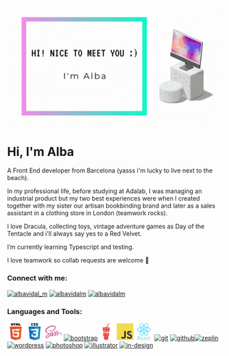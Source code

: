 <img align="center" src="./Hi.gif" alt="albavidal_m" />

# Hi, I'm Alba
A Front End developer from Barcelona (yasss i'm lucky to live next to the beach).<br>

In my professional life, before studying at Adalab, I was managing an industrial product but my two best experiences were when I created together with my sister our artisan bookbinding brand and later as a sales assistant in a clothing store in London (teamwork rocks).<br>

I love Dracula, collecting toys, vintage adventure games as Day of the Tentacle and i'll always say yes to a Red Velvet.<br>

I’m currently learning Typescript and testing.<br>

I love teamwork so collab requests are welcome 🖤

### Connect with me:

[<img align="center" src="https://raw.githubusercontent.com/rahuldkjain/github-profile-readme-generator/master/src/images/icons/Social/twitter.svg" alt="albavidal_m" height="30" width="40" />](https://twitter.com/albavidal_m) [<img align="center" src="https://raw.githubusercontent.com/rahuldkjain/github-profile-readme-generator/master/src/images/icons/Social/linked-in-alt.svg" alt="albavidalm" height="30" width="40" />](https://linkedin.com/in/albavidalm)  [<img align="center" src="https://cdn.worldvectorlogo.com/logos/pinterest-1.svg" alt="albavidalm" height="30" width="40" />](https://www.pinterest.es/wikiri/)

### Languages and Tools:
[<img src="https://raw.githubusercontent.com/devicons/devicon/master/icons/html5/html5-original-wordmark.svg" alt="html5" width="40" height="40"/>](https://www.w3.org/html/) [<img src="https://raw.githubusercontent.com/devicons/devicon/master/icons/css3/css3-original-wordmark.svg" alt="css3" width="40" height="40"/>](https://www.w3schools.com/css/)  [<img src="https://raw.githubusercontent.com/devicons/devicon/master/icons/sass/sass-original.svg" alt="sass" width="40" height="40"/>](https://sass-lang.com)  [<img src="https://getbootstrap.com/docs/5.0/assets/brand/bootstrap-logo.svg" alt="bootstrap" width="50" height="40"/>](https://getbootstrap.com/)[<img src="https://raw.githubusercontent.com/devicons/devicon/master/icons/gulp/gulp-plain.svg" alt="gulp" width="40" height="40"/>](https://gulpjs.com) [<img src="https://raw.githubusercontent.com/devicons/devicon/master/icons/javascript/javascript-original.svg" alt="javascript" width="40" height="40"/>](https://developer.mozilla.org/en-US/docs/Web/JavaScript) [<img src="https://raw.githubusercontent.com/devicons/devicon/master/icons/react/react-original-wordmark.svg" alt="react" width="40" height="40"/>](https://reactjs.org/) [<img src="https://www.vectorlogo.zone/logos/git-scm/git-scm-icon.svg" alt="git" width="40" height="40"/>](https://git-scm.com/) [<img src="https://cdn.worldvectorlogo.com/logos/github-icon.svg" alt="github" width="40" height="40"/>](https://github.com/)[<img src="https://cdn.worldvectorlogo.com/logos/zeplin.svg" alt="zeplin" width="40" height="40"/>](https://zeplin.io/) 
[<img src="https://cdn.worldvectorlogo.com/logos/wordpress-blue.svg" alt="wordpress" width="40" height="40"/>](https://wordpress.com/es/)
[<img src="https://cdn.worldvectorlogo.com/logos/adobe-photoshop-cs6.svg" alt="photoshop" width="40" height="40"/>](https://www.photoshop.com/en) [<img src="https://cdn.worldvectorlogo.com/logos/adobe-illustrator-cc-2019.svg" alt="illustrator" width="40" height="40"/>](https://www.adobe.com/in/products/illustrator.html) [<img src="https://cdn.worldvectorlogo.com/logos/indesign-cc.svg" alt="in-design" width="40" height="40"/>](https://www.adobe.com/es/products/indesign.html)


